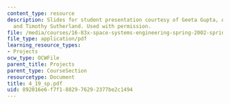 ```yaml
---
content_type: resource
description: Slides for student presentation courtesy of Geeta Gupta, Amy Schonsheck,
  and Timothy Sutherland. Used with permission.
file: /media/courses/16-83x-space-systems-engineering-spring-2002-spring-2003/892016e6f7f1882976292377be2c1494_4_19_sp.pdf
file_type: application/pdf
learning_resource_types:
- Projects
ocw_type: OCWFile
parent_title: Projects
parent_type: CourseSection
resourcetype: Document
title: 4_19_sp.pdf
uid: 892016e6-f7f1-8829-7629-2377be2c1494
---
```

